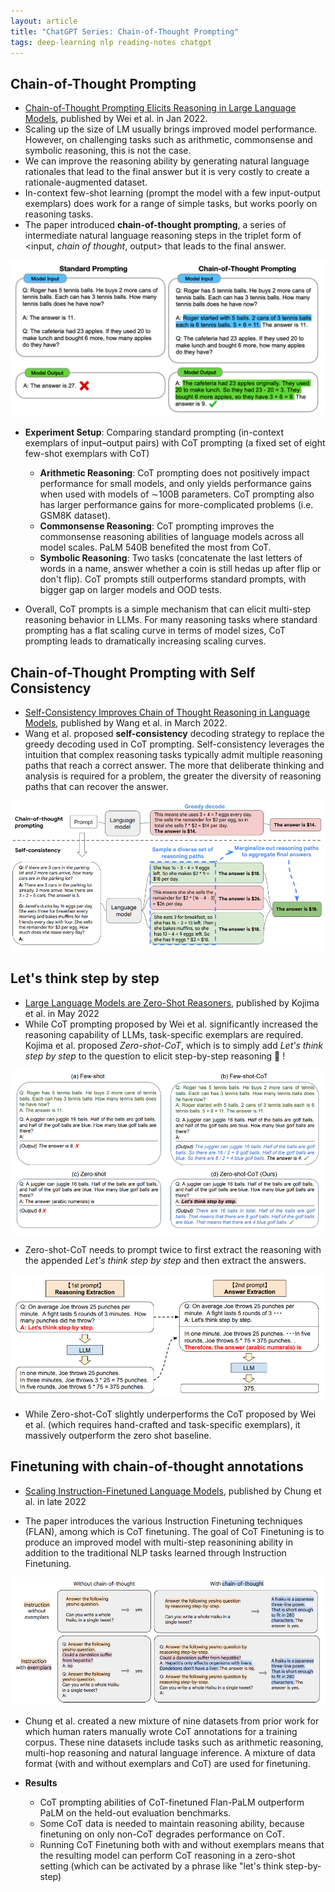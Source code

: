 ```yaml
---
layout: article
title: "ChatGPT Series: Chain-of-Thought Prompting"
tags: deep-learning nlp reading-notes chatgpt
---
```


## Chain-of-Thought Prompting

- [Chain-of-Thought Prompting Elicits Reasoning in Large Language Models](https://arxiv.org/abs/2201.11903), published by Wei et al. in Jan 2022.
- Scaling up the size of LM usually brings improved model performance. However, on challenging tasks such as arithmetic, commonsense and symbolic reasoning, this is not the case.
- We can improve the reasoning ability by generating natural language rationales that lead to the final answer but it is very costly to create a rationale-augmented dataset.
- In-context few-shot learning (prompt the model with a few input-output exemplars) does work for a range of simple tasks, but works poorly on reasoning tasks.
- The paper introduced **chain-of-thought prompting**, a series of intermediate natural language reasoning steps in the triplet form of <input, *chain of thought*, output> that leads to the final answer.

![chain-of-thought](/assets/images/posts/chain-of-thought/chain-of-thought.png)

- **Experiment Setup**: Comparing standard prompting (in-context exemplars of input–output pairs) with CoT prompting (a fixed set of eight few-shot exemplars with CoT)
    - **Arithmetic Reasoning**: CoT prompting does not positively impact performance for small models, and only yields performance gains when used with models of ∼100B parameters. CoT prompting also has larger performance gains for more-complicated problems (i.e. GSM8K dataset). 
    - **Commonsense Reasoning**: CoT prompting improves the commonsense reasoning abilities of language models across all model scales. PaLM 540B benefited the most from CoT.
    - **Symbolic Reasoning**: Two tasks (concatenate the last letters of words in a name, answer whether a coin is still hedas up after flip or don't flip). CoT prompts still outperforms standard prompts, with bigger gap on larger models and OOD tests.

- Overall, CoT prompts is a simple mechanism that can elicit multi-step reasoning behavior in LLMs. For many reasoning tasks where standard prompting has a flat scaling curve in terms of model sizes, CoT prompting leads to dramatically increasing scaling curves.


## Chain-of-Thought Prompting with Self Consistency

- [Self-Consistency Improves Chain of Thought Reasoning in Language Models](https://arxiv.org/abs/2203.11171), published by Wang et al. in March 2022.
- Wang et al. proposed **self-consistency** decoding strategy to replace the greedy decoding used in CoT prompting. Self-consistency leverages the
intuition that complex reasoning tasks typically admit multiple reasoning paths that reach a correct answer. The more that deliberate thinking and analysis is required for a problem, the greater the diversity of reasoning paths that can recover the answer.

![self-consistency](/assets/images/posts/chain-of-thought/self-consistency.png)



## Let's think step by step

- [Large Language Models are Zero-Shot Reasoners](https://arxiv.org/abs/2205.10625), published by Kojima et al. in May 2022
- While CoT prompting proposed by Wei et al. significantly increased the reasoning capability of LLMs, task-specific exemplars are required. Kojima et al. proposed *Zero-shot-CoT*, which is to simply add *Let's think step by step* to the question to elicit step-by-step reasoning 🤯 !

![lets-think-step-by-step](/assets/images/posts/chain-of-thought/lets-think-step-by-step.png)

- Zero-shot-CoT needs to prompt twice to first extract the reasoning with the appended *Let's think step by step* and then extract the answers.

![two-stage-prompting](/assets/images/posts/chain-of-thought/two-stage-prompting.png)

- While Zero-shot-CoT slightly underperforms the CoT proposed by Wei et al. (which requires hand-crafted and task-specific exemplars), it massively outperform the zero shot baseline.

## Finetuning with chain-of-thought annotations

- [Scaling Instruction-Finetuned Language Models](https://arxiv.org/abs/2210.11416), published by Chung et al. in late 2022

- The paper introduces the various Instruction Finetuning techniques (FLAN), among which is CoT finetuning. The goal of CoT Finetuning is to produce an improved model with multi-step reasonining ability in addition to the traditional NLP tasks learned through Instruction Finetuning. 

![cot-finetuning](/assets/images/posts/chain-of-thought/cot-finetuning.png)

- Chung et al. created a new mixture of nine datasets from prior work for which human raters manually wrote CoT annotations for a training corpus. These nine datasets include tasks such as arithmetic reasoning, multi-hop reasoning and natural language inference. A mixture of data format (with and without exemplars and CoT) are used for finetuning.

- **Results**
    - CoT prompting abilities of CoT-finetuned Flan-PaLM  outperform PaLM on the held-out evaluation benchmarks.
    - Some CoT data is needed to maintain reasoning ability, because finetuning on only non-CoT degrades performance on CoT.
    - Running CoT Finetuning both with and without exemplars means that the resulting model can perform CoT reasoning in a zero-shot setting (which can be activated by a phrase like "let's think step-by-step)
